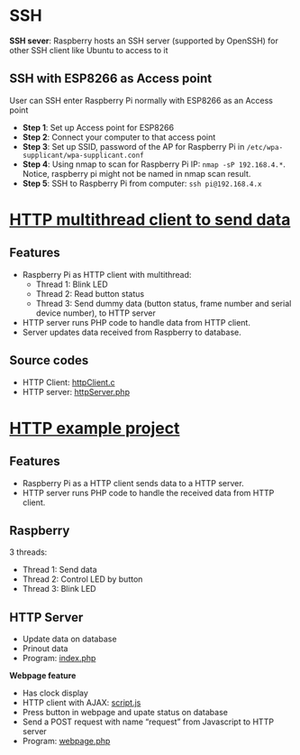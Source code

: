 # SSH

**SSH sever**: Raspberry hosts an SSH server (supported by OpenSSH) for other SSH client like Ubuntu to access to it

## SSH with ESP8266 as Access point

User can SSH enter Raspberry Pi normally with ESP8266 as an Access point

* **Step 1**: Set up Access point for ESP8266
* **Step 2**: Connect your computer to that access point
* **Step 3**: Set up SSID, password of the AP for Raspberry Pi in ``/etc/wpa-supplicant/wpa-supplicant.conf``
* **Step 4**: Using nmap to scan for Raspberry Pi IP: ``nmap -sP 192.168.4.*``. Notice, raspberry pi might not be named in nmap scan result.
* **Step 5**: SSH to Raspberry Pi from computer: ``ssh pi@192.168.4.x``

# [HTTP multithread client to send data](HTTP%multithread%client%20to%20send%20data)

## Features

* Raspberry Pi as HTTP client with multithread:
    * Thread 1: Blink LED
    * Thread 2: Read button status
    * Thread 3: Send dummy data (button status, frame number and serial device number), to HTTP server
* HTTP server runs PHP code to handle data from HTTP client.
* Server updates data received from Raspberry to database.

## Source codes

* HTTP Client: [httpClient.c]()
* HTTP server: [httpServer.php]()

# [HTTP example project](HTTP%20example%20project)

## Features

* Raspberry Pi as a HTTP client sends data to a HTTP server.
* HTTP server runs PHP code to handle the received data from HTTP client.

## Raspberry

3 threads:

* Thread 1: Send data
* Thread 2: Control LED by button
* Thread 3: Blink LED

## HTTP Server

* Update data on database
* Prinout data
* Program: [index.php](HTTP%20example%20project/index.php)

**Webpage feature**

* Has clock display
* HTTP client with AJAX: [script.js](HTTP%20example%20project/script.js)
* Press button in webpage and upate status on database
* Send a POST request with name “request” from Javascript to HTTP server
* Program: [webpage.php](HTTP%20example%20project/webpage.php)
